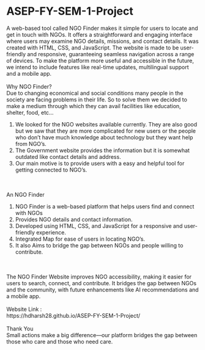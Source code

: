 # ASEP-FY-SEM-1-Project
A web-based tool called NGO Finder makes it simple for users to locate and get in touch with NGOs. It offers a straightforward and engaging interface where users may examine NGO details, missions, and contact details. It was created with HTML, CSS, and JavaScript. The website is made to be user-friendly and responsive, guaranteeing seamless navigation across a range of devices. To make the platform more useful and accessible in the future, we intend to include features like real-time updates, multilingual support and a mobile app. 
<br>
<br>
Why NGO Finder?
<br>
Due to changing economical and social conditions many people in the society are facing problems in their life. So to solve them we decided to make a medium through which they can avail facilities like education, shelter, food, etc…
<br>
<ol>
      <li>We looked for the NGO websites available currently. They are also good but we saw that they are more complicated for new users or the people who don’t have much knowledge about technology but they want help from NGO’s.</li>
      <li>The Government website provides the information but it is somewhat outdated like contact details and address.</li>
      <li>Our main motive is to provide users with a easy and helpful tool for getting connected to NGO’s.</li>
</ol>
<br>
<br>
An NGO Finder
<br>
<ol>
      <li>NGO Finder is a web-based platform that helps users find and connect with NGOs</li>
      <li>Provides NGO details and contact information.</li>
      <li>Developed using HTML, CSS, and JavaScript for a responsive and user-friendly experience.</li>
      <li>Integrated Map for ease of users in locating NGO’s.</li>
      <li>It also Aims to bridge the gap between NGOs and people willing to contribute. </li>
</ol>
<br>
<br>
The NGO Finder Website improves NGO accessibility, making it easier for users to search, connect, and contribute. It bridges the gap between NGOs and the community, with future enhancements like AI recommendations and a mobile app.
<br>
<br>
Website Link :
<br>
https://hdharsh28.github.io/ASEP-FY-SEM-1-Project/
<br>
<br>
Thank You
<br>
Small actions make a big difference—our platform bridges the gap between those who care and those who need care.
